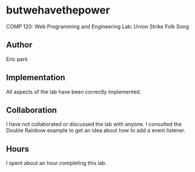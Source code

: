 # butwehavethepower

COMP 120: Web Programming and Engineering
Lab: Union Strike Folk Song

## Author

Eric park

## Implementation

All aspects of the lab have been correctly implemented.

## Collaboration

I have not collaborated or discussed the lab with anyone. I consulted the Double
Rainbow example to get an idea about how to add a event listener.

## Hours

I spent about an hour completing this lab.
